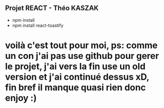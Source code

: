 ## Projet REACT - Théo KASZAK

- npm install
- npm install react-toastify

# voilà c'est tout pour moi, ps: comme un con j'ai pas use github pour gerer le projet, j'ai vers la fin use un old version et j'ai continué dessus xD, fin bref il manque quasi rien donc enjoy :)

